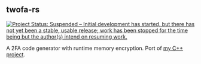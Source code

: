 ## twofa-rs
[![Project Status: Suspended – Initial development has started, but there has not yet been a stable, usable release; work has been stopped for the time being but the author(s) intend on resuming work.](https://www.repostatus.org/badges/latest/suspended.svg)](https://www.repostatus.org/#suspended)

A 2FA code generator with runtime memory encryption. Port of [my C++ project](https://github.com/pratyush3757/MyAuth).

